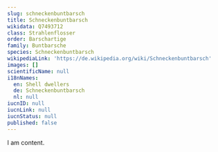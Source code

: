 ```yaml
---
slug: schneckenbuntbarsch
title: Schneckenbuntbarsch
wikidata: Q7493712
class: Strahlenflosser
order: Barschartige
family: Buntbarsche
species: Schneckenbuntbarsch
wikipediaLink: 'https://de.wikipedia.org/wiki/Schneckenbuntbarsch'
images: []
scientificName: null
i18nNames:
  en: Shell dwellers
  de: Schneckenbuntbarsch
  nl: null
iucnID: null
iucnLink: null
iucnStatus: null
published: false
---
```


I am content.
